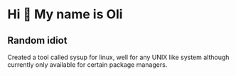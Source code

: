 Hi 👋 My name is Oli
=========================

Random idiot
--------------------------------
Created a tool called sysup for linux, well for any UNIX like system although currently only available for certain package managers.

